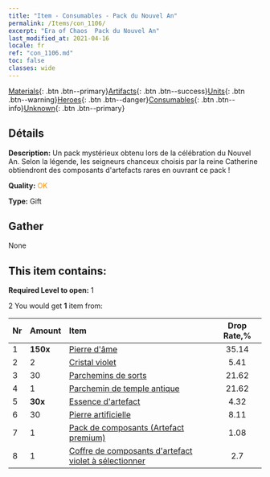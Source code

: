 ```yaml
---
title: "Item - Consumables - Pack du Nouvel An"
permalink: /Items/con_1106/
excerpt: "Era of Chaos  Pack du Nouvel An"
last_modified_at: 2021-04-16
locale: fr
ref: "con_1106.md"
toc: false
classes: wide
---
```

 [Materials](/fr/Items/){: .btn .btn--primary}[Artifacts](/fr/Items/Artifacts/){: .btn .btn--success}[Units](/fr/Items/Units/){: .btn .btn--warning}[Heroes](/fr/Items/Heroes/){: .btn .btn--danger}[Consumables](/fr/Items/Consumables/){: .btn .btn--info}[Unknown](/fr/Items/Unknown/){: .btn .btn--primary}

## Détails
 **Description:** Un pack mystérieux obtenu lors de la célébration du Nouvel An. Selon la légende, les seigneurs chanceux choisis par la reine Catherine obtiendront des composants d'artefacts rares en ouvrant ce pack !

 **Quality:** <span style="color: #FF8C00">OK</span>

 **Type:** Gift

## Gather

  None

## This item contains:

 **Required Level to open:** 1

 2 You would get **1** item  from:

  | Nr | Amount |     Item    | Drop Rate,% |
  |:---|:-------|:------------|:---------:|
  | 1 |  **150x** | [Pierre d'âme ](/fr/Items/con_923/) | 35.14 | 
  | 2 | 2 | [Cristal violet](/fr/Items/con_720/) | 5.41 | 
  | 3 | 30 | [Parchemins de sorts](/fr/Items/con_694/) | 21.62 | 
  | 4 | 1 | [Parchemin de temple antique](/fr/Items/con_697/) | 21.62 | 
  | 5 |  **30x** | [Essence d'artefact](/fr/Items/con_905/) | 4.32 | 
  | 6 | 30 | [Pierre artificielle](/fr/Items/art_188/) | 8.11 | 
  | 7 | 1 | [Pack de composants (Artefact premium)](/fr/Items/con_1507/) | 1.08 | 
  | 8 | 1 | [Coffre de composants d'artefact violet à sélectionner](/fr/Items/con_1612/) | 2.7 | 

